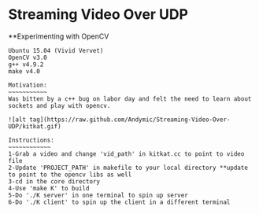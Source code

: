# Streaming Video Over UDP
**Experimenting with OpenCV
~~~~~~~~~~~~~~~~~~~~~~~~
Ubuntu 15.04 (Vivid Vervet)
OpenCV v3.0
g++ v4.9.2
make v4.0 

Motivation:
~~~~~~~~~~~
Was bitten by a c++ bug on labor day and felt the need to learn about sockets and play with opencv.

![alt tag](https://raw.github.com/Andymic/Streaming-Video-Over-UDP/kitkat.gif)

Instructions:
~~~~~~~~~~~~
1-Grab a video and change 'vid_path' in kitkat.cc to point to video file
2-Update 'PROJECT_PATH' in makefile to your local directory **update to point to the opencv libs as well
3-cd in the core directory
4-Use 'make K' to build 
5-Do './K server' in one terminal to spin up server
6-Do './K client' to spin up the client in a different terminal
